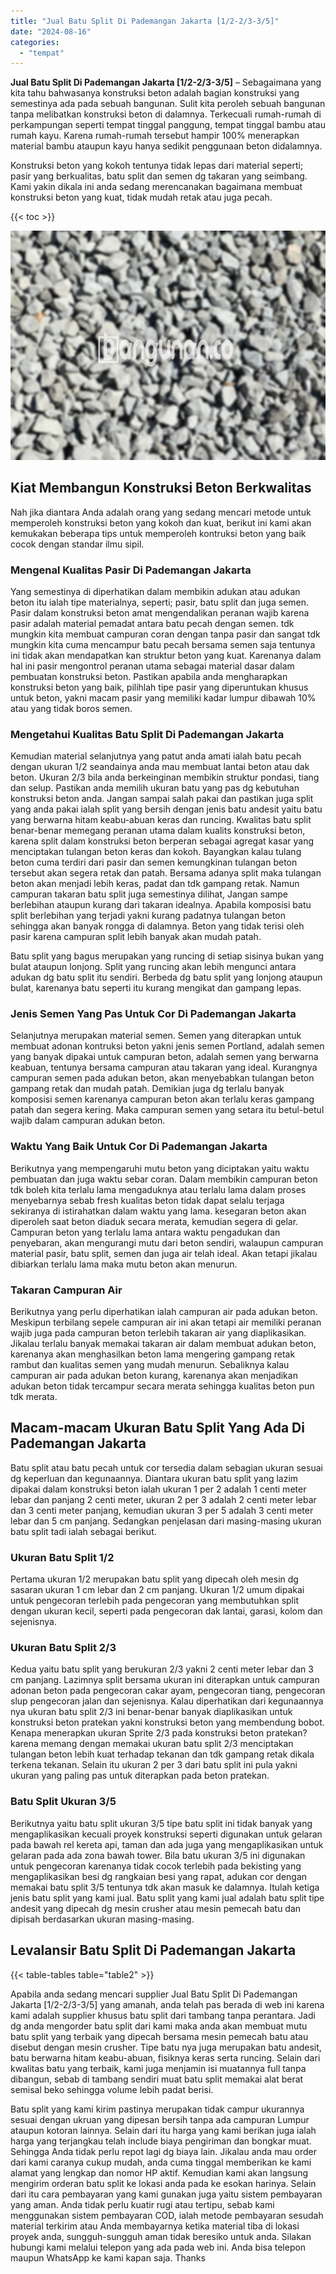 ```yaml
---
title: "Jual Batu Split Di Pademangan Jakarta [1/2-2/3-3/5]"
date: "2024-08-16"
categories: 
  - "tempat"
---
```


**Jual Batu Split Di Pademangan Jakarta \[1/2-2/3-3/5\]** – Sebagaimana yang kita tahu bahwasanya konstruksi beton adalah bagian konstruksi yang semestinya ada pada sebuah bangunan. Sulit kita peroleh sebuah bangunan tanpa melibatkan konstruksi beton di dalamnya. Terkecuali rumah-rumah di perkampungan seperti tempat tinggal panggung, tempat tinggal bambu atau rumah kayu. Karena rumah-rumah tersebut hampir 100% menerapkan material bambu ataupun kayu hanya sedikit penggunaan beton didalamnya.

Konstruksi beton yang kokoh tentunya tidak lepas dari material seperti; pasir yang berkualitas, batu split dan semen dg takaran yang seimbang. Kami yakin dikala ini anda sedang merencanakan bagaimana membuat konstruksi beton yang kuat, tidak mudah retak atau juga pecah.

{{< toc >}}

![Jual Batu Split Di Pademangan Jakarta [1/2-2/3-3/5]](/images/jual-batu-split-11.png)

## Kiat Membangun Konstruksi Beton Berkwalitas

Nah jika diantara Anda adalah orang yang sedang mencari metode untuk memperoleh konstruksi beton yang kokoh dan kuat, berikut ini kami akan kemukakan beberapa tips untuk memperoleh kontruksi beton yang baik cocok dengan standar ilmu sipil.

### Mengenal Kualitas Pasir Di Pademangan Jakarta

Yang semestinya di diperhatikan dalam membikin adukan atau adukan beton itu ialah tipe materialnya, seperti; pasir, batu split dan juga semen. Pasir dalam konstruksi beton amat mengendalikan peranan wajib karena pasir adalah material pemadat antara batu pecah dengan semen. tdk mungkin kita membuat campuran coran dengan tanpa pasir dan sangat tdk mungkin kita cuma mencampur batu pecah bersama semen saja tentunya ini tidak akan mendapatkan kan struktur beton yang kuat. Karenanya dalam hal ini pasir mengontrol peranan utama sebagai material dasar dalam pembuatan konstruksi beton. Pastikan apabila anda mengharapkan konstruksi beton yang baik, pilihlah tipe pasir yang diperuntukan khusus untuk beton, yakni macam pasir yang memiliki kadar lumpur dibawah 10% atau yang tidak boros semen.

### Mengetahui Kualitas Batu Split Di Pademangan Jakarta

Kemudian material selanjutnya yang patut anda amati ialah batu pecah dengan ukuran 1/2 seandainya anda mau membuat lantai beton atau dak beton. Ukuran 2/3 bila anda berkeinginan membikin struktur pondasi, tiang dan selup. Pastikan anda memilih ukuran batu yang pas dg kebutuhan konstruksi beton anda. Jangan sampai salah pakai dan pastikan juga split yang anda pakai ialah split yang bersih dengan jenis batu andesit yaitu batu yang berwarna hitam keabu-abuan keras dan runcing. Kwalitas batu split benar-benar memegang peranan utama dalam kualits konstruksi beton, karena split dalam konstruksi beton berperan sebagai agregat kasar yang menciptakan tulangan beton keras dan kokoh. Bayangkan kalau tulang beton cuma terdiri dari pasir dan semen kemungkinan tulangan beton tersebut akan segera retak dan patah. Bersama adanya split maka tulangan beton akan menjadi lebih keras, padat dan tdk gampang retak. Namun campuran takaran batu split juga semestinya dilihat, Jangan sampe berlebihan ataupun kurang dari takaran idealnya. Apabila komposisi batu split berlebihan yang terjadi yakni kurang padatnya tulangan beton sehingga akan banyak rongga di dalamnya. Beton yang tidak terisi oleh pasir karena campuran split lebih banyak akan mudah patah.

Batu split yang bagus merupakan yang runcing di setiap sisinya bukan yang bulat ataupun lonjong. Split yang runcing akan lebih mengunci antara adukan dg batu split itu sendiri. Berbeda dg batu split yang lonjong ataupun bulat, karenanya batu seperti itu kurang mengikat dan gampang lepas.

### Jenis Semen Yang Pas Untuk Cor Di Pademangan Jakarta

Selanjutnya merupakan material semen. Semen yang diterapkan untuk membuat adonan kontruksi beton yakni jenis semen Portland, adalah semen yang banyak dipakai untuk campuran beton, adalah semen yang berwarna keabuan, tentunya bersama campuran atau takaran yang ideal. Kurangnya campuran semen pada adukan beton, akan menyebabkan tulangan beton gampang retak dan mudah patah. Demikian juga dg terlalu banyak komposisi semen karenanya campuran beton akan terlalu keras gampang patah dan segera kering. Maka campuran semen yang setara itu betul-betul wajib dalam campuran adukan beton.

### Waktu Yang Baik Untuk Cor Di Pademangan Jakarta

Berikutnya yang mempengaruhi mutu beton yang diciptakan yaitu waktu pembuatan dan juga waktu sebar coran. Dalam membikin campuran beton tdk boleh kita terlalu lama mengaduknya atau terlalu lama dalam proses menyebarnya sebab fresh kualitas beton tidak dapat selalu terjaga sekiranya di istirahatkan dalam waktu yang lama. kesegaran beton akan diperoleh saat beton diaduk secara merata, kemudian segera di gelar. Campuran beton yang terlalu lama antara waktu pengadukan dan penyebaran, akan mengurangi mutu dari beton sendiri, walaupun campuran material pasir, batu split, semen dan juga air telah ideal. Akan tetapi jikalau dibiarkan terlalu lama maka mutu beton akan menurun.

### Takaran Campuran Air

Berikutnya yang perlu diperhatikan ialah campuran air pada adukan beton. Meskipun terbilang sepele campuran air ini akan tetapi air memiliki peranan wajib juga pada campuran beton terlebih takaran air yang diaplikasikan. Jikalau terlalu banyak memakai takaran air dalam membuat adukan beton, karenanya akan menghasilkan beton lama mengering gampang retak rambut dan kualitas semen yang mudah menurun. Sebaliknya kalau campuran air pada adukan beton kurang, karenanya akan menjadikan adukan beton tidak tercampur secara merata sehingga kualitas beton pun tdk merata.

## Macam-macam Ukuran Batu Split Yang Ada Di Pademangan Jakarta

Batu split atau batu pecah untuk cor tersedia dalam sebagian ukuran sesuai dg keperluan dan kegunaannya. Diantara ukuran batu split yang lazim dipakai dalam konstruksi beton ialah ukuran 1 per 2 adalah 1 centi meter lebar dan panjang 2 centi meter, ukuran 2 per 3 adalah 2 centi meter lebar dan 3 centi meter panjang, kemudian ukuran 3 per 5 adalah 3 centi meter lebar dan 5 cm panjang. Sedangkan penjelasan dari masing-masing ukuran batu split tadi ialah sebagai berikut.

### Ukuran Batu Split 1/2

Pertama ukuran 1/2 merupakan batu split yang dipecah oleh mesin dg sasaran ukuran 1 cm lebar dan 2 cm panjang. Ukuran 1/2 umum dipakai untuk pengecoran terlebih pada pengecoran yang membutuhkan split dengan ukuran kecil, seperti pada pengecoran dak lantai, garasi, kolom dan sejenisnya.

### Ukuran Batu Split 2/3

Kedua yaitu batu split yang berukuran 2/3 yakni 2 centi meter lebar dan 3 cm panjang. Lazimnya split bersama ukuran ini diterapkan untuk campuran adonan beton pada pengecoran cakar ayam, pengecoran tiang, pengecoran slup pengecoran jalan dan sejenisnya. Kalau diperhatikan dari kegunaannya nya ukuran batu split 2/3 ini benar-benar banyak diaplikasikan untuk konstruksi beton pratekan yakni konstruksi beton yang membendung bobot. Kenapa menerapkan ukuran Sprite 2/3 pada konstruksi beton pratekan? karena memang dengan memakai ukuran batu split 2/3 menciptakan tulangan beton lebih kuat terhadap tekanan dan tdk gampang retak dikala terkena tekanan. Selain itu ukuran 2 per 3 dari batu split ini pula yakni ukuran yang paling pas untuk diterapkan pada beton pratekan.

### Batu Split Ukuran 3/5

Berikutnya yaitu batu split ukuran 3/5 tipe batu split ini tidak banyak yang mengaplikasikan kecuali proyek konstruksi seperti digunakan untuk gelaran pada bawah rel kereta api, taman dan ada juga yang mengaplikasikan untuk gelaran pada ada zona bawah tower. Bila batu ukuran 3/5 ini digunakan untuk pengecoran karenanya tidak cocok terlebih pada bekisting yang mengaplikasikan besi dg rangkaian besi yang rapat, adukan cor dengan memakai batu split 3/5 tentunya tdk akan masuk ke dalamnya. Itulah ketiga jenis batu split yang kami jual. Batu split yang kami jual adalah batu split tipe andesit yang dipecah dg mesin crusher atau mesin pemecah batu dan dipisah berdasarkan ukuran masing-masing.

## Levalansir Batu Split Di Pademangan Jakarta

{{< table-tables table="table2" >}}

Apabila anda sedang mencari supplier Jual Batu Split Di Pademangan Jakarta \[1/2-2/3-3/5\] yang amanah, anda telah pas berada di web ini karena kami adalah supplier khusus batu split dari tambang tanpa perantara. Jadi dg anda mengorder batu split dari kami maka anda akan membuat mutu batu split yang terbaik yang dipecah bersama mesin pemecah batu atau disebut dengan mesin crusher. Tipe batu nya juga merupakan batu andesit, batu berwarna hitam keabu-abuan, fisiknya keras serta runcing. Selain dari kwalitas batu yang terbaik, kami juga menjamin isi muatannya full tanpa dibangun, sebab di tambang sendiri muat batu split memakai alat berat semisal beko sehingga volume lebih padat berisi.

Batu split yang kami kirim pastinya merupakan tidak campur ukurannya sesuai dengan ukruan yang dipesan bersih tanpa ada campuran Lumpur ataupun kotoran lainnya. Selain dari itu harga yang kami berikan juga ialah harga yang terjangkau telah include biaya pengiriman dan bongkar muat. Sehingga Anda tidak perlu repot lagi dg biaya lain. Jikalau anda mau order dari kami caranya cukup mudah, anda cuma tinggal memberikan ke kami alamat yang lengkap dan nomor HP aktif. Kemudian kami akan langsung mengirim orderan batu split ke lokasi anda pada ke esokan harinya. Selain dari itu cara pembayaran yang kami gunakan juga yaitu sistem pembayaran yang aman. Anda tidak perlu kuatir rugi atau tertipu, sebab kami menggunakan sistem pembayaran COD, ialah metode pembayaran sesudah material terkirim atau Anda membayarnya ketika material tiba di lokasi proyek anda, sungguh-sungguh aman tidak beresiko untuk anda. Silakan hubungi kami melalui telepon yang ada pada web ini. Anda bisa telepon maupun WhatsApp ke kami kapan saja. Thanks
